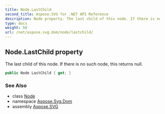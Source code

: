 ```yaml
---
title: Node.LastChild
second_title: Aspose.SVG for .NET API Reference
description: Node property. The last child of this node. If there is no such node this returns null
type: docs
weight: 50
url: /net/aspose.svg.dom/node/lastchild/
---
```

## Node.LastChild property

The last child of this node. If there is no such node, this returns null.

```csharp
public Node LastChild { get; }
```

### See Also

* class [Node](../)
* namespace [Aspose.Svg.Dom](../../../aspose.svg.dom/)
* assembly [Aspose.SVG](../../../)
